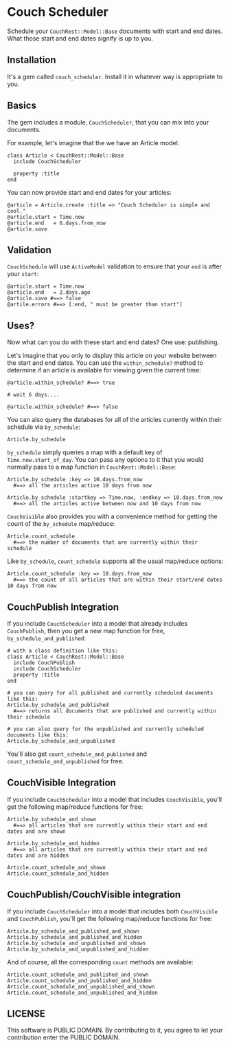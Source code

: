 # Couch Scheduler

Schedule your `CouchRest::Model::Base` documents with start and end dates. What those start and end dates signify is up to you.

## Installation

It's a gem called `couch_scheduler`. Install it in whatever way is appropriate to you.

## Basics

The gem includes a module, `CouchScheduler`, that you can mix into your documents.

For example, let's imagine that the we have an Article model:

    class Article < CouchRest::Model::Base
      include CouchScheduler

      property :title
    end

You can now provide start and end dates for your articles:
    
    @article = Article.create :title => "Couch Scheduler is simple and cool."
    @article.start = Time.now
    @article.end   = 6.days.from_now
    @article.save

## Validation

`CouchSchedule` will use `ActiveModel` validation to ensure that your `end` is after your `start`:
  
    @article.start = Time.now
    @article.end   = 2.days.ago
    @article.save #==> false
    @artile.errors #==> [:end, " must be greater than start"]

## Uses?

Now what can you do with these start and end dates? One use: publishing. 

Let's imagine that you only to display this article on your website between the start and end dates. You can use the `within_schedule?` method to determine if an article is available for viewing given the current time:

    @article.within_schedule? #==> true

    # wait 6 days....

    @article.within_schedule? #==> false

You can also query the databases for all of the articles currently within their schedule via `by_schedule`:

    Article.by_schedule

`by_schedule` simply queries a map with a default key of `Time.now.start_of_day`. You can pass any options to it that you would normally pass to a map function in `CouchRest::Model::Base`:

    Article.by_schedule :key => 10.days.from_now
      #==> all the articles active 10 days from now

    Article.by_schedule :startkey => Time.now, :endkey => 10.days.from_now
      #==> all the articles active between now and 10 days from now

`CouchVisible` also provides you with a convenience method for getting the count of the `by_schedule` map/reduce:
    
    Article.count_schedule
      #==> the number of documents that are currently within their schedule

Like `by_schedule`, `count_schedule` supports all the usual map/reduce options:

    Article.count_schedule :key => 10.days.from_now
      #==> the count of all articles that are within their start/end dates 10 days from now

## CouchPublish Integration

If you include `CouchScheduler` into a model that already includes `CouchPublish`, then you get a new map function for free, `by_schedule_and_published`:
    
    # with a class definition like this:
    class Article < CouchRest::Model::Base
      include CouchPublish
      include CouchScheduler
      property :title
    end

    # you can query for all published and currently scheduled documents like this:
    Article.by_schedule_and_published
      #==> returns all documents that are published and currently within their schedule
    
    # you can also query for the unpublished and currently scheduled documents like this:
    Article.by_schedule_and_unpublished

You'll also get `count_schedule_and_published` and `count_schedule_and_unpublished` for free.

## CouchVisible Integration

If you include `CouchScheduler` into a model that includes `CouchVisible`, you'll get the following map/reduce functions for free:

    Article.by_schedule_and_shown
      #==> all articles that are currently within their start and end dates and are shown

    Article.by_schedule_and_hidden
      #==> all articles that are currently within their start and end dates and are hidden

    Article.count_schedule_and_shown
    Article.count_schedule_and_hidden

## CouchPublish/CouchVisible integration

If you include `CouchScheduler` into a model that includes both `CouchVisible` and `CouchPublish`, you'll get the following map/reduce functions for free:

    Article.by_schedule_and_published_and_shown
    Article.by_schedule_and_published_and_hidden
    Article.by_schedule_and_unpublished_and_shown
    Article.by_schedule_and_unpublished_and_hidden

And of course, all the corresponding `count` methods are available:

    Article.count_schedule_and_published_and_shown
    Article.count_schedule_and_published_and_hidden
    Article.count_schedule_and_unpublished_and_shown
    Article.count_schedule_and_unpublished_and_hidden

## LICENSE

This software is PUBLIC DOMAIN. By contributing to it, you agree to let your contribution enter the PUBLIC DOMAIN.
